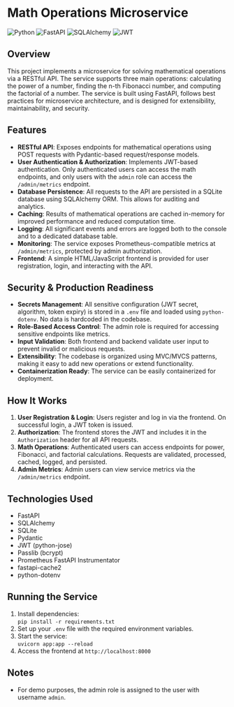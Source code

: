 # Math Operations Microservice

![Python](https://img.shields.io/badge/python-3.11-blue)
![FastAPI](https://img.shields.io/badge/FastAPI-0.110.0-green)
![SQLAlchemy](https://img.shields.io/badge/SQLAlchemy-2.0.30-blue)
![JWT](https://img.shields.io/badge/JWT-python--jose-yellow)
## Overview

This project implements a microservice for solving mathematical operations via a RESTful API. The service supports three main operations: calculating the power of a number, finding the n-th Fibonacci number, and computing the factorial of a number. The service is built using FastAPI, follows best practices for microservice architecture, and is designed for extensibility, maintainability, and security.

## Features

- **RESTful API**: Exposes endpoints for mathematical operations using POST requests with Pydantic-based request/response models.
- **User Authentication & Authorization**: Implements JWT-based authentication. Only authenticated users can access the math endpoints, and only users with the `admin` role can access the `/admin/metrics` endpoint.
- **Database Persistence**: All requests to the API are persisted in a SQLite database using SQLAlchemy ORM. This allows for auditing and analytics.
- **Caching**: Results of mathematical operations are cached in-memory for improved performance and reduced computation time.
- **Logging**: All significant events and errors are logged both to the console and to a dedicated database table.
- **Monitoring**: The service exposes Prometheus-compatible metrics at `/admin/metrics`, protected by admin authorization.
- **Frontend**: A simple HTML/JavaScript frontend is provided for user registration, login, and interacting with the API.

## Security & Production Readiness

- **Secrets Management**: All sensitive configuration (JWT secret, algorithm, token expiry) is stored in a `.env` file and loaded using `python-dotenv`. No data is hardcoded in the codebase.
- **Role-Based Access Control**: The admin role is required for accessing sensitive endpoints like metrics.
- **Input Validation**: Both frontend and backend validate user input to prevent invalid or malicious requests.
- **Extensibility**: The codebase is organized using MVC/MVCS patterns, making it easy to add new operations or extend functionality.
- **Containerization Ready**: The service can be easily containerized for deployment.

## How It Works

1. **User Registration & Login**: Users register and log in via the frontend. On successful login, a JWT token is issued.
2. **Authorization**: The frontend stores the JWT and includes it in the `Authorization` header for all API requests.
3. **Math Operations**: Authenticated users can access endpoints for power, Fibonacci, and factorial calculations. Requests are validated, processed, cached, logged, and persisted.
4. **Admin Metrics**: Admin users can view service metrics via the `/admin/metrics` endpoint.

## Technologies Used

- FastAPI
- SQLAlchemy
- SQLite
- Pydantic
- JWT (python-jose)
- Passlib (bcrypt)
- Prometheus FastAPI Instrumentator
- fastapi-cache2
- python-dotenv

## Running the Service

1. Install dependencies:  
   `pip install -r requirements.txt`
2. Set up your `.env` file with the required environment variables.
3. Start the service:  
   `uvicorn app:app --reload`
4. Access the frontend at `http://localhost:8000`

## Notes

- For demo purposes, the admin role is assigned to the user with username `admin`.
